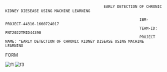                                                 EARLY DETECTION OF CHRONIC KIDNEY DIESEASE USING MACHINE LEARNING     
 
                                                                IBM-PROJECT-44316-1660724017
                                                                TEAM-ID: PNT2022TMID44390
                                                                PROJECT NAME: "EARLY DETECTION OF CHRONIC KIDNEY DISEASE USING MACHINE LEARNING
                                                               
         
        

   FORM

![f1](https://user-images.githubusercontent.com/106505341/200131263-b437a3cb-fc49-4248-8a38-a435921b395e.png)
![f3](https://user-images.githubusercontent.com/106505341/200131271-d1c8a395-ca0a-415f-a2e5-785ee9ed3b1c.png)
